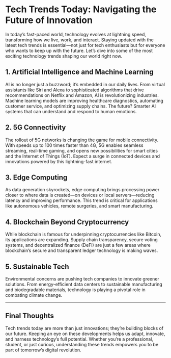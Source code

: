 # Tech Trends Today: Navigating the Future of Innovation

In today’s fast-paced world, technology evolves at lightning speed, transforming how we live, work, and interact. Staying updated with the latest tech trends is essential—not just for tech enthusiasts but for everyone who wants to keep up with the future. Let’s dive into some of the most exciting technology trends shaping our world right now.

## 1. Artificial Intelligence and Machine Learning

AI is no longer just a buzzword; it’s embedded in our daily lives. From virtual assistants like Siri and Alexa to sophisticated algorithms that drive recommendations on Netflix and Amazon, AI is revolutionizing industries. Machine learning models are improving healthcare diagnostics, automating customer service, and optimizing supply chains. The future? Smarter AI systems that can understand and respond to human emotions.

## 2. 5G Connectivity

The rollout of 5G networks is changing the game for mobile connectivity. With speeds up to 100 times faster than 4G, 5G enables seamless streaming, real-time gaming, and opens new possibilities for smart cities and the Internet of Things (IoT). Expect a surge in connected devices and innovations powered by this lightning-fast internet.

## 3. Edge Computing

As data generation skyrockets, edge computing brings processing power closer to where data is created—on devices or local servers—reducing latency and improving performance. This trend is critical for applications like autonomous vehicles, remote surgeries, and smart manufacturing.

## 4. Blockchain Beyond Cryptocurrency

While blockchain is famous for underpinning cryptocurrencies like Bitcoin, its applications are expanding. Supply chain transparency, secure voting systems, and decentralized finance (DeFi) are just a few areas where blockchain’s secure and transparent ledger technology is making waves.

## 5. Sustainable Tech

Environmental concerns are pushing tech companies to innovate greener solutions. From energy-efficient data centers to sustainable manufacturing and biodegradable materials, technology is playing a pivotal role in combating climate change.

---

## Final Thoughts

Tech trends today are more than just innovations; they’re building blocks of our future. Keeping an eye on these developments helps us adapt, innovate, and harness technology’s full potential. Whether you’re a professional, student, or just curious, understanding these trends empowers you to be part of tomorrow’s digital revolution.
